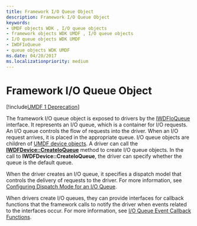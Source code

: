 ```yaml
---
title: Framework I/O Queue Object
description: Framework I/O Queue Object
keywords:
- UMDF objects WDK , I/O queue objects
- framework objects WDK UMDF , I/O queue objects
- I/O queue objects WDK UMDF
- IWDFIoQueue
- queue objects WDK UMDF
ms.date: 04/20/2017
ms.localizationpriority: medium
---
```


# Framework I/O Queue Object


[!include[UMDF 1 Deprecation](../includes/umdf-1-deprecation.md)]

The framework I/O queue object is exposed to drivers by the [IWDFIoQueue](/windows-hardware/drivers/ddi/wudfddi/nn-wudfddi-iwdfioqueue) interface. It represents an I/O queue, which is a container for I/O requests. An I/O queue controls the flow of requests into the driver. When an I/O request arrives, it is placed in the appropriate queue. I/O queue objects are children of [UMDF device objects](framework-device-object.md). A driver can call the [**IWDFDevice::CreateIoQueue**](/windows-hardware/drivers/ddi/wudfddi/nf-wudfddi-iwdfdevice-createioqueue) method to create I/O queue objects. In the call to **IWDFDevice::CreateIoQueue**, the driver can specify whether the queue is the default queue.

When the driver creates an I/O queue, it specifies a dispatch model that controls the delivery of requests to the driver. For more information, see [Configuring Dispatch Mode for an I/O Queue](configuring-dispatch-mode-for-an-i-o-queue.md).

When drivers create I/O queues, they can provide interfaces for callback functions that the framework calls to notify the driver when events related to the interfaces occur. For more information, see [I/O Queue Event Callback Functions](i-o-queue-event-callback-functions.md).

 

